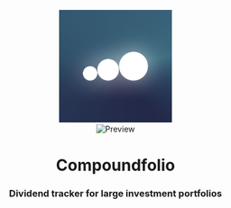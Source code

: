 <p align="center">
  <img width="200" height="200" src="./src/core/images/logo.png" alt="Logo">
  </br>
  <img width="200" height="200" src="https://user-images.githubusercontent.com/30416868/198287647-8dfaa6e5-1471-4478-b536-6705738e512f.png" alt="Preview">
  <h1 align="center">
    Compoundfolio <br>
    <h3 align="center">Dividend tracker for large investment portfolios</h3>
  </h1>
</p>
